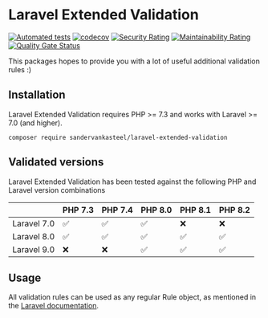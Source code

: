 # Laravel Extended Validation

[![Automated tests](https://github.com/sandervankasteel/laravel-extended-validation/actions/workflows/tests.yml/badge.svg)](https://github.com/sandervankasteel/laravel-extended-validation/actions/workflows/tests.yml)
[![codecov](https://codecov.io/gh/sandervankasteel/laravel-extended-validation/branch/main/graph/badge.svg?token=OwUljizrrZ)](https://codecov.io/gh/sandervankasteel/laravel-extended-validation)
[![Security Rating](https://sonarcloud.io/api/project_badges/measure?project=sandervankasteel_laravel-extended-validation&metric=security_rating)](https://sonarcloud.io/summary/new_code?id=sandervankasteel_laravel-extended-validation)
[![Maintainability Rating](https://sonarcloud.io/api/project_badges/measure?project=sandervankasteel_laravel-extended-validation&metric=sqale_rating)](https://sonarcloud.io/summary/new_code?id=sandervankasteel_laravel-extended-validation)
[![Quality Gate Status](https://sonarcloud.io/api/project_badges/measure?project=sandervankasteel_laravel-extended-validation&metric=alert_status)](https://sonarcloud.io/summary/new_code?id=sandervankasteel_laravel-extended-validation)


This packages hopes to provide you with a lot of useful additional validation rules :)

## Installation

Laravel Extended Validation requires PHP >= 7.3 and works with Laravel >= 7.0 (and higher).

```shell
composer require sandervankasteel/laravel-extended-validation
```

## Validated versions

Laravel Extended Validation has been tested against the following PHP and Laravel version combinations

|             | PHP 7.3 | PHP 7.4 | PHP 8.0 | PHP 8.1 | PHP 8.2 |
|-------------|---------|---------|---------|---------|---------|
| Laravel 7.0 | ✅       | ✅       | ✅       | ❌       | ❌       |
| Laravel 8.0 | ✅       | ✅       | ✅       | ✅       | ✅       |
| Laravel 9.0 | ❌       | ❌       | ✅       | ✅       | ✅       |



## Usage

All validation rules can be used as any regular Rule object, as mentioned in the [Laravel documentation](https://laravel.com/docs/8.x/validation#using-rule-objects).